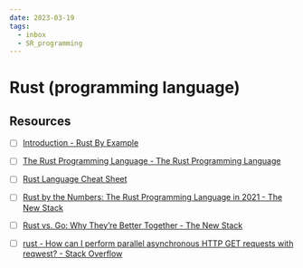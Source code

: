 ```yaml
---
date: 2023-03-19
tags:
  - inbox
  - SR_programming
---
```


# Rust (programming language)


## Resources

- [ ] [Introduction - Rust By Example](https://doc.rust-lang.org/stable/rust-by-example/index.html)
- [ ] [The Rust Programming Language - The Rust Programming Language](https://doc.rust-lang.org/book/)
- [ ] [Rust Language Cheat Sheet](https://cheats.rs/)
- [ ] [Rust by the Numbers: The Rust Programming Language in 2021 - The New Stack](https://thenewstack.io/rust-by-the-numbers-the-rust-programming-language-in-2021/)
- [ ] [Rust vs. Go: Why They’re Better Together - The New Stack](https://thenewstack.io/rust-vs-go-why-theyre-better-together/)

- [ ] [rust - How can I perform parallel asynchronous HTTP GET requests with reqwest? - Stack Overflow](https://stackoverflow.com/questions/51044467/how-can-i-perform-parallel-asynchronous-http-get-requests-with-reqwest)
